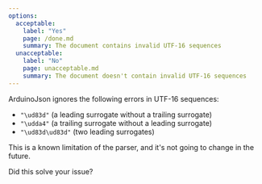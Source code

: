 ```yaml
---
options:
  acceptable:
    label: "Yes"
    page: /done.md
    summary: The document contains invalid UTF-16 sequences
  unacceptable:
    label: "No"
    page: unacceptable.md
    summary: The document doesn't contain invalid UTF-16 sequences
---
```


ArduinoJson ignores the following errors in UTF-16 sequences:

* `"\ud83d"` (a leading surrogate without a trailing surrogate)
* `"\udda4"` (a trailing surrogate without a leading surrogate)
* `"\ud83d\ud83d"` (two leading surrogates)

This is a known limitation of the parser, and it's not going to change in the future.

Did this solve your issue?
